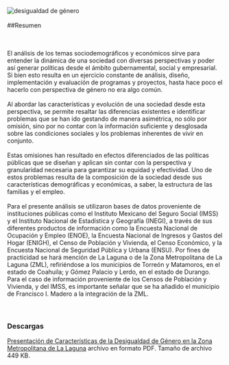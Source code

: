 
<img class="img-responsive" src="desigualdad-de-genero/imagen-cdg.jpg" alt="desigualdad de género">
</br></br>
##Resumen

</br></br>
El análisis de los temas
 sociodemográficos y económicos sirve para entender la dinámica de una sociedad con diversas perspectivas y poder así generar políticas desde el ámbito gubernamental, social y empresarial. Si bien esto resulta en un ejercicio constante de análisis, diseño,
 implementación y evaluación de programas y proyectos, hasta hace poco el hacerlo con perspectiva de género no era algo común.
</br></br>
Al abordar las características
 y evolución de una sociedad desde esta perspectiva, se permite resaltar las diferencias existentes e identificar problemas que se han ido gestando de manera asimétrica, no sólo por omisión, sino por no contar con la información suficiente y desglosada sobre
 las condiciones sociales y los problemas inherentes de vivir en conjunto.
</br></br>
Estas omisiones han resultado
 en efectos diferenciados de las políticas públicas que se diseñan y aplican sin contar con la perspectiva y granularidad necesaria para garantizar su equidad y efectividad. Uno de estos problemas resulta de la composición de la sociedad desde sus características
 demográficas y económicas, a saber, la estructura de las familias y el empleo.
</br></br>
Para el presente análisis
 se utilizaron bases de datos proveniente de instituciones públicas como el Instituto Mexicano del Seguro Social (IMSS) y el Instituto Nacional de Estadística y Geografía (INEGI), a través de sus diferentes productos de información como la Encuesta Nacional
 de Ocupación y Empleo (ENOE), la Encuesta Nacional de Ingresos y Gastos del Hogar (ENIGH), el Censo de Población y Vivienda, el Censo Económico, y la Encuesta Nacional de Seguridad Pública y Urbana (ENSU). Por fines de practicidad se hará mención de La Laguna
 o de la Zona Metropolitana de La Laguna (ZML), refiriéndose a los municipios de Torreón y Matamoros, en el estado de Coahuila; y Gómez Palacio y Lerdo, en el estado de Durango. Para el caso de información proveniente de los Censos de Población y Vivienda,
 y del IMSS, es importante señalar que se ha añadido el municipio de Francisco I. Madero a la integración de la ZML.
</br></br></br>
### Descargas

[Presentación de Características de la Desigualdad de Género en la Zona Metropolitana de La Laguna](desigualdad-de-genero/características-de-la-desigualdad-de-genero-en-la-ZML.pdf) archivo en formato PDF. Tamaño de archivo 449 KB.
</br></br></br>
